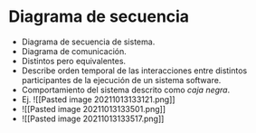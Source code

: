 # Diagrama de secuencia
- Diagrama de secuencia de sistema.
- Diagrama de comunicación.
- Distintos pero equivalentes.
- Describe orden temporal de las interacciones entre distintos participantes de la ejecución de un sistema software.
- Comportamiento del sistema descrito como *caja negra*.
- Ej. ![[Pasted image 20211013133121.png]]
-  ![[Pasted image 20211013133501.png]]
-  ![[Pasted image 20211013133517.png]]
